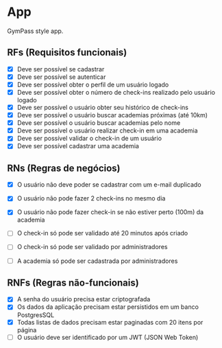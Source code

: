 # App

GymPass style app.

## RFs (Requisitos funcionais)

 - [x] Deve ser possível se cadastrar 
 - [x] Deve ser possível se autenticar
 - [x] Deve ser possível obter o perfil de um usuário logado
 - [x] Deve ser possível obter o número de check-ins realizado pelo usuário logado
 - [x] Deve ser possível o usuário obter seu histórico de check-ins
 - [x] Deve ser possível o usuário buscar academias próximas (até 10km)
 - [x] Deve ser possível o usuário buscar academias pelo nome 
 - [x] Deve ser possível o usuário realizar check-in em uma academia
 - [x] Deve ser possível validar o check-in de um usuário
 - [x] Deve ser possível cadastrar uma academia

## RNs (Regras de negócios)

 - [x] O usuário não deve poder se cadastrar com um e-mail duplicado
 - [x] O usuário não pode fazer 2 check-ins no mesmo dia
 - [x] O usuário não pode fazer check-in se não estiver perto (100m) da academia
 - [ ] O check-in só pode ser validado até 20 minutos após criado
 - [ ] O check-in só pode ser validado por administradores
 - [ ] A academia só pode ser cadastrada por administradores
  

## RNFs (Regras não-funcionais)

 - [x] A senha do usuário precisa estar criptografada
 - [x] Os dados da aplicação precisam estar persistidos em um banco PostgresSQL
 - [x] Todas listas de dados precisam estar paginadas com 20 itens por página
 - [ ] O usuário deve ser identificado por um JWT (JSON Web Token)
